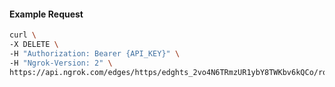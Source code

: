 <!-- Code generated for API Clients. DO NOT EDIT. -->
#### Example Request
```bash
curl \
-X DELETE \
-H "Authorization: Bearer {API_KEY}" \
-H "Ngrok-Version: 2" \
https://api.ngrok.com/edges/https/edghts_2vo4N6TRmzUR1ybY8TWKbv6kQCo/routes/edghtsrt_2vo4N32lfJy9VvzypQ0wExyOEef/ip_restriction
